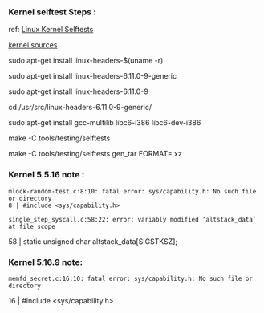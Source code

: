 ### Kernel selftest Steps :

ref: [Linux Kernel Selftests](https://docs.kernel.org/dev-tools/kselftest.html)

[kernel sources](https://cdn.kernel.org/pub/linux/kernel)

sudo apt-get install linux-headers-$(uname -r)

sudo apt-get install linux-headers-6.11.0-9-generic

sudo apt-get install linux-headers-6.11.0-9

cd /usr/src/linux-headers-6.11.0-9-generic/

sudo apt-get install gcc-multilib libc6-i386 libc6-dev-i386

make -C tools/testing/selftests

make -C tools/testing/selftests gen_tar FORMAT=.xz

### Kernel 5.5.16 note :

    mlock-random-test.c:8:10: fatal error: sys/capability.h: No such file or directory
    8 | #include <sys/capability.h>

    single_step_syscall.c:58:22: error: variably modified ‘altstack_data’ at file scope
   58 | static unsigned char altstack_data[SIGSTKSZ];


### Kernel 5.16.9 note:
    memfd_secret.c:16:10: fatal error: sys/capability.h: No such file or directory
   16 | #include <sys/capability.h>